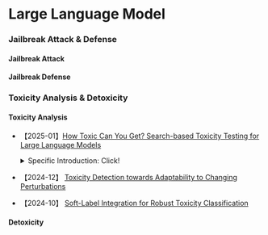 # Large Language Model
### Jailbreak Attack & Defense
#### Jailbreak Attack


#### Jailbreak Defense



### Toxicity Analysis & Detoxicity
#### Toxicity Analysis
- 【2025-01】[How Toxic Can You Get? Search-based Toxicity Testing for Large Language Models](https://arxiv.org/abs/2501.01741)

  <details>
    
    <summary>Specific Introduction: Click!</summary>
    
    >
    > - **Info**: arXiv:2501.01741 (cs)
    > - **Authors**:
    > - **Institutions**:
    > - **Content**:
  
- 【2024-12】 [Toxicity Detection towards Adaptability to Changing Perturbations](https://arxiv.org/abs/2412.15267)

- 【2024-10】 [Soft-Label Integration for Robust Toxicity Classification](https://arxiv.org/abs/2410.14894)


#### Detoxicity
